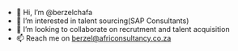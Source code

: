 - 👋 Hi, I’m @berzelchafa
- 👀 I’m interested in talent sourcing(SAP Consultants)
- 💞️ I’m looking to collaborate on recrutment and talent acquisition
- 📫 Reach me on berzel@africonsultancy.co.za

<!---
berzelchafa/berzelchafa is a ✨ special ✨ repository because its `README.md` (this file) appears on your GitHub profile.
You can click the Preview link to take a look at your changes.
--->
